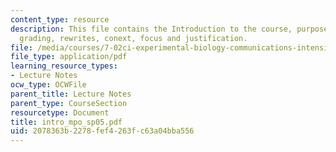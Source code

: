 ```yaml
---
content_type: resource
description: This file contains the Introduction to the course, purpose of introduction,
  grading, rewrites, conext, focus and justification.
file: /media/courses/7-02ci-experimental-biology-communications-intensive-spring-2005/2078363b2278fef4263fc63a04bba556_intro_mpo_sp05.pdf
file_type: application/pdf
learning_resource_types:
- Lecture Notes
ocw_type: OCWFile
parent_title: Lecture Notes
parent_type: CourseSection
resourcetype: Document
title: intro_mpo_sp05.pdf
uid: 2078363b-2278-fef4-263f-c63a04bba556
---
```

